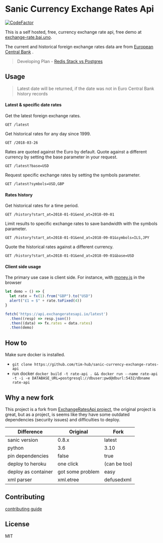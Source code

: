 # Sanic Currency Exchange Rates Api

[![CodeFactor](https://www.codefactor.io/repository/github/tim-hub/sanic-currency-exchange-rates-api/badge)](https://www.codefactor.io/repository/github/tim-hub/sanic-currency-exchange-rates-api)

This is a self hosted, free, currency exchange rate api, free demo
at [exchange-rate.bai.uno](https://exchange-rate.bai.uno).

The current and historical foreign exchange rates data are
from [European Central Bank](https://www.ecb.europa.eu/stats/policy_and_exchange_rates/euro_reference_exchange_rates/html/index.en.html)
.

> Developing Plan - [Redis Stack vs Postgres](docs/Redis-Stack.md)


## Usage

> Latest date will be returned, if the date was not in Euro Central Bank history records

#### Latest & specific date rates



Get the latest foreign exchange rates.

```http
GET /latest
```

Get historical rates for any day since 1999.

```http
GET /2018-03-26
```

Rates are quoted against the Euro by default. Quote against a different currency by setting the base parameter in your
request.

```http
GET /latest?base=USD
```

Request specific exchange rates by setting the symbols parameter.

```http
GET /latest?symbols=USD,GBP
```

#### Rates history

Get historical rates for a time period.

```http
GET /history?start_at=2018-01-01&end_at=2018-09-01
```

Limit results to specific exchange rates to save bandwidth with the symbols parameter.

```http
GET /history?start_at=2018-01-01&end_at=2018-09-01&symbols=ILS,JPY
```

Quote the historical rates against a different currency.

```http
GET /history?start_at=2018-01-01&end_at=2018-09-01&base=USD
```

#### Client side usage

The primary use case is client side. For instance, with [money.js](https://openexchangerates.github.io/money.js/) in the
browser

```js
let demo = () => {
  let rate = fx(1).from("GBP").to("USD")
  alert("£1 = $" + rate.toFixed(4))
}

fetch('https://api.exchangeratesapi.io/latest')
  .then((resp) => resp.json())
  .then((data) => fx.rates = data.rates)
  .then(demo)
```

## How to

Make sure docker is installed.

- `git clone https://github.com/tim-hub/sanic-currency-exchange-rates-api`
- run
  docker `docker build -t rate-api . && docker run --name rate-api -t -i -e DATABASE_URL=postgresql://dbuser:pwd@dburl:5432/dbname rate-api`

## Why a new fork

This project is a fork from [ExchangeRatesApi project](https://github.com/exchangeratesapi/exchangeratesapi/), the
original project is great,
but as a project, is seems like they have some outdated dependencies (security issues) and difficulties to deploy.

|   Difference                  | Original                                | Fork          |
| ------------------- | --------------------------------------- |---------------|
| sanic version       | 0.8.x                                   | latest |
| python              | 3.6                                     | 3.10          |
| pin dependencies    | false                                   | true          |
| deploy to heroku    | one click                               | (can be too)  |
| deploy as container | got some problem | easy          |
| xml parser          | xml.etree                               | defusedxml    |

## Contributing

[contributing guide](CONTRIBUTING.md)

## License

MIT
